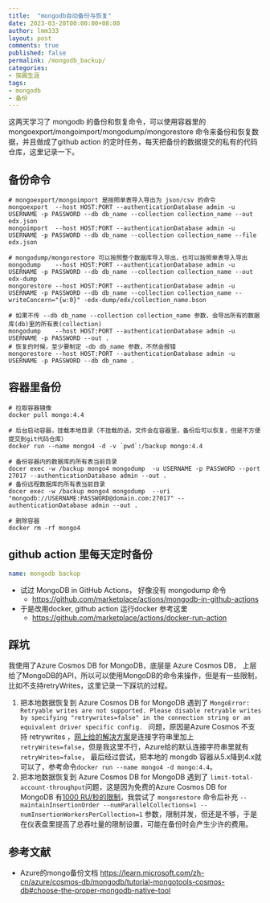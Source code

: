 ```yaml
---
title:  "mongodb自动备份与恢复"
date: 2023-03-20T00:00:00+08:00
author: lmm333
layout: post
comments: true
published: false
permalink: /mongodb_backup/
categories:
- 挨踢生涯
tags:
- mongodb
- 备份
---
```

这两天学习了 mongodb 的备份和恢复命令，可以使用容器里的 mongoexport/mongoimport/mongodump/mongorestore 命令来备份和恢复数据，并且做成了github action 的定时任务，每天把备份的数据提交的私有的代码仓库，这里记录一下。

## 备份命令
```shell
# mongoexport/mongoimport 是按照单表导入导出为 json/csv 的命令
mongoexport  --host HOST:PORT --authenticationDatabase admin -u USERNAME -p PASSWORD --db db_name --collection collection_name --out edx.json
mongoimport  --host HOST:PORT --authenticationDatabase admin -u USERNAME -p PASSWORD --db db_name --collection collection_name --file edx.json

# mongodump/mongorestore 可以按照整个数据库导入导出，也可以按照单表导入导出
mongodump    --host HOST:PORT --authenticationDatabase admin -u USERNAME -p PASSWORD --db db_name --collection collection_name --out edx-dump
mongorestore --host HOST:PORT --authenticationDatabase admin -u USERNAME -p PASSWORD --db db_name --collection collection_name --writeConcern="{w:0}" -edx-dump/edx/collection_name.bson

# 如果不传 --db db_name --collection collection_name 参数，会导出所有的数据库(db)里的所有表(collection)
mongodump    --host HOST:PORT --authenticationDatabase admin -u USERNAME -p PASSWORD --out .
# 恢复的时候，至少要制定 -db db_name 参数，不然会报错
mongorestore --host HOST:PORT --authenticationDatabase admin -u USERNAME -p PASSWORD --db db_name .

```
## 容器里备份
```shell
# 拉取容器镜像
docker pull mongo:4.4

# 后台启动容器，挂载本地目录（不挂载的话，文件会在容器里，备份后可以恢复，但是不方便提交到git代码仓库）
docker run --name mongo4 -d -v `pwd`:/backup mongo:4.4

# 备份容器内的数据库的所有表当前目录
docer exec -w /backup mongo4 mongodump  -u USERNAME -p PASSWORD --port 27017 --authenticationDatabase admin --out .
# 备份远程数据库的所有表当前目录
docer exec -w /backup mongo4 mongodump  --uri "mongodb://USERNAME:PASSWORD@domain.com:27017" --authenticationDatabase admin --out .

# 删除容器
docker rm -rf mongo4
```

## github action 里每天定时备份
```yaml
name: mongodb backup

```

- 试过 MongoDB in GitHub Actions， 好像没有 mongodump 命令
  - https://github.com/marketplace/actions/mongodb-in-github-actions
- 于是改用docker, github action 运行docker 参考这里
  - https://github.com/marketplace/actions/docker-run-action

## 踩坑
我使用了Azure Cosmos DB for MongoDB，底层是 Azure Cosmos DB， 上层给了MongoDB的API，所以可以使用MongoDB的命令来操作，但是有一些限制，比如不支持retryWrites，这里记录一下踩坑的过程。

1. 把本地数据恢复到 Azure Cosmos DB for MongoDB 遇到了 ```MongoError: Retryable writes are not supported. Please disable retryable writes by specifying "retrywrites=false" in the connection string or an equivalent driver specific config. ``` 问题，原因是Azure Cosmos 不支持 retrywrites ，[网上给的解决方案](https://stackoverflow.com/questions/68201298/cosmos-db-retryable-writes-are-not-supported-please-disable-retryable-writes-b)是连接字符串里加上 ```retryWrites=false```，但是我这里不行，Azure给的默认连接字符串里就有 ```retryWrites=false```， 最后经过尝试，把本地的 mongdb 容器从5.x降到4.x就可以了，参考命令```docker run --name mongo4 -d mongo:4.4```。
2. 把本地数据恢复到 Azure Cosmos DB for MongoDB 遇到了 ```limit-total-account-throughput```问题，这是因为免费的Azure Cosmos DB for MongoDB 有[1000 RU/秒的限制](https://learn.microsoft.com/zh-cn/azure/cosmos-db/limit-total-account-throughput)，我尝试了 ```mongorestore``` 命令后补充 ```--maintainInsertionOrder --numParallelCollections=1 --numInsertionWorkersPerCollection=1``` 参数，限制并发，但还是不够，于是在仪表盘里提高了总吞吐量的限制设置，可能在备份时会产生少许的费用。

## 参考文献
- Azure的mongo备份文档 https://learn.microsoft.com/zh-cn/azure/cosmos-db/mongodb/tutorial-mongotools-cosmos-db#choose-the-proper-mongodb-native-tool